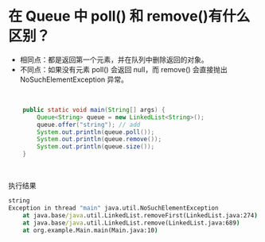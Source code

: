 # 在 Queue 中 poll() 和 remove()有什么区别？

* 相同点：都是返回第一个元素，并在队列中删除返回的对象。
* 不同点：如果没有元素 poll() 会返回 null，而 remove() 会直接抛出 NoSuchElementException 异常。

‍

```java
    public static void main(String[] args) {
        Queue<String> queue = new LinkedList<String>();
        queue.offer("string"); // add
        System.out.println(queue.poll());
        System.out.println(queue.remove());
        System.out.println(queue.size());
    }
```

‍

执行结果

```cmd
string
Exception in thread "main" java.util.NoSuchElementException
	at java.base/java.util.LinkedList.removeFirst(LinkedList.java:274)
	at java.base/java.util.LinkedList.remove(LinkedList.java:689)
	at org.example.Main.main(Main.java:10)
```

‍
